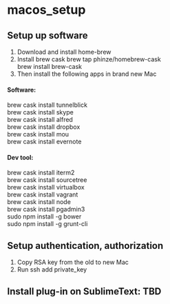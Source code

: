 macos_setup
===========
## Setup up software   
1. Download and install home-brew
2. Install brew cask
  brew tap phinze/homebrew-cask   
  brew install brew-cask   
3. Then install the following apps in brand new Mac   
  #### Software:     
  brew cask install tunnelblick   
  brew cask install skype   
  brew cask install alfred   
  brew cask install dropbox   
  brew cask install mou   
  brew cask install evernote   
  #### Dev tool:   
  brew cask install iterm2   
  brew cask install sourcetree   
  brew cask install virtualbox   
  brew cask install vagrant   
  brew cask install node   
  brew cask install pgadmin3   
  sudo npm install -g bower   
  sudo npm install -g grunt-cli   
  

## Setup authentication, authorization
1. Copy RSA key from the old to new Mac   
2. Run ssh add private_key   
    
## Install plug-in on SublimeText: TBD  
  

